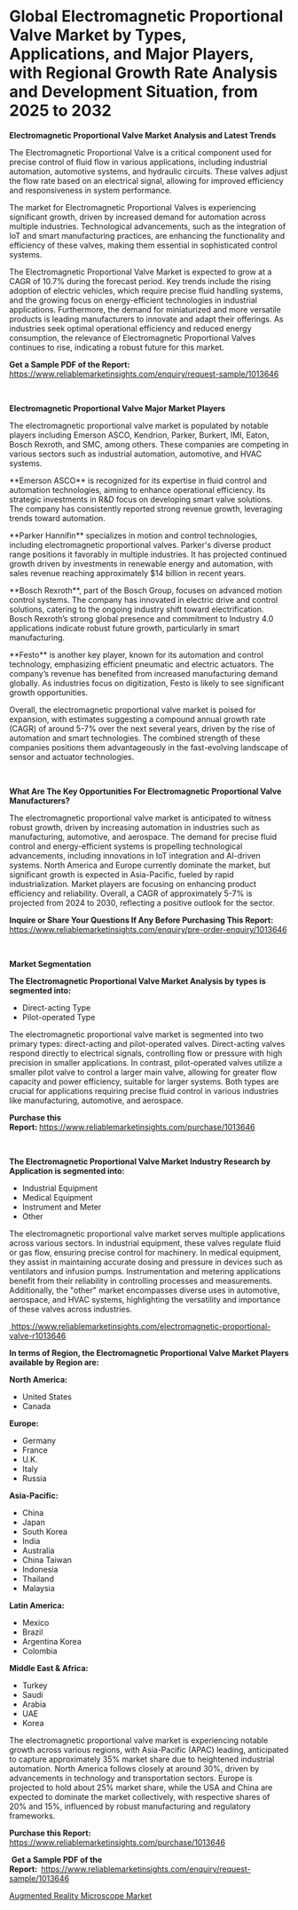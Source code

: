 <p><h1>Global Electromagnetic Proportional Valve Market by Types, Applications, and Major Players, with Regional Growth Rate Analysis and Development Situation, from 2025 to 2032</h1></p><p><strong>Electromagnetic Proportional Valve Market Analysis and Latest Trends</strong></p>
<p><p>The Electromagnetic Proportional Valve is a critical component used for precise control of fluid flow in various applications, including industrial automation, automotive systems, and hydraulic circuits. These valves adjust the flow rate based on an electrical signal, allowing for improved efficiency and responsiveness in system performance. </p><p>The market for Electromagnetic Proportional Valves is experiencing significant growth, driven by increased demand for automation across multiple industries. Technological advancements, such as the integration of IoT and smart manufacturing practices, are enhancing the functionality and efficiency of these valves, making them essential in sophisticated control systems. </p><p>The Electromagnetic Proportional Valve Market is expected to grow at a CAGR of 10.7% during the forecast period. Key trends include the rising adoption of electric vehicles, which require precise fluid handling systems, and the growing focus on energy-efficient technologies in industrial applications. Furthermore, the demand for miniaturized and more versatile products is leading manufacturers to innovate and adapt their offerings. As industries seek optimal operational efficiency and reduced energy consumption, the relevance of Electromagnetic Proportional Valves continues to rise, indicating a robust future for this market.</p></p>
<p><strong>Get a Sample PDF of the Report:&nbsp;</strong> <a href="https://www.reliablemarketinsights.com/enquiry/request-sample/1013646?utm_campaign=3044&utm_medium=2&utm_source=Github&utm_content=ia&utm_term=11042025&utm_id=electromagnetic-proportional-valve">https://www.reliablemarketinsights.com/enquiry/request-sample/1013646</a></p>
<p>&nbsp;</p>
<p><strong>Electromagnetic Proportional Valve Major Market Players</strong></p>
<p><p>The electromagnetic proportional valve market is populated by notable players including Emerson ASCO, Kendrion, Parker, Burkert, IMI, Eaton, Bosch Rexroth, and SMC, among others. These companies are competing in various sectors such as industrial automation, automotive, and HVAC systems.</p><p>**Emerson ASCO** is recognized for its expertise in fluid control and automation technologies, aiming to enhance operational efficiency. Its strategic investments in R&D focus on developing smart valve solutions. The company has consistently reported strong revenue growth, leveraging trends toward automation.</p><p>**Parker Hannifin** specializes in motion and control technologies, including electromagnetic proportional valves. Parker's diverse product range positions it favorably in multiple industries. It has projected continued growth driven by investments in renewable energy and automation, with sales revenue reaching approximately $14 billion in recent years.</p><p>**Bosch Rexroth**, part of the Bosch Group, focuses on advanced motion control systems. The company has innovated in electric drive and control solutions, catering to the ongoing industry shift toward electrification. Bosch Rexroth’s strong global presence and commitment to Industry 4.0 applications indicate robust future growth, particularly in smart manufacturing.</p><p>**Festo** is another key player, known for its automation and control technology, emphasizing efficient pneumatic and electric actuators. The company’s revenue has benefited from increased manufacturing demand globally. As industries focus on digitization, Festo is likely to see significant growth opportunities.</p><p>Overall, the electromagnetic proportional valve market is poised for expansion, with estimates suggesting a compound annual growth rate (CAGR) of around 5-7% over the next several years, driven by the rise of automation and smart technologies. The combined strength of these companies positions them advantageously in the fast-evolving landscape of sensor and actuator technologies.</p></p>
<p>&nbsp;</p>
<p><strong>What Are The Key Opportunities For Electromagnetic Proportional Valve Manufacturers?</strong></p>
<p><p>The electromagnetic proportional valve market is anticipated to witness robust growth, driven by increasing automation in industries such as manufacturing, automotive, and aerospace. The demand for precise fluid control and energy-efficient systems is propelling technological advancements, including innovations in IoT integration and AI-driven systems. North America and Europe currently dominate the market, but significant growth is expected in Asia-Pacific, fueled by rapid industrialization. Market players are focusing on enhancing product efficiency and reliability. Overall, a CAGR of approximately 5-7% is projected from 2024 to 2030, reflecting a positive outlook for the sector.</p></p>
<p><strong>Inquire or Share Your Questions If Any Before Purchasing This Report:</strong> <a href="https://www.reliablemarketinsights.com/enquiry/pre-order-enquiry/1013646?utm_campaign=3044&utm_medium=2&utm_source=Github&utm_content=ia&utm_term=11042025&utm_id=electromagnetic-proportional-valve">https://www.reliablemarketinsights.com/enquiry/pre-order-enquiry/1013646</a></p>
<p>&nbsp;</p>
<p><strong>Market Segmentation</strong></p>
<p><strong>The Electromagnetic Proportional Valve Market Analysis by types is segmented into:</strong></p>
<p><ul><li>Direct-acting Type</li><li>Pilot-operated Type</li></ul></p>
<p><p>The electromagnetic proportional valve market is segmented into two primary types: direct-acting and pilot-operated valves. Direct-acting valves respond directly to electrical signals, controlling flow or pressure with high precision in smaller applications. In contrast, pilot-operated valves utilize a smaller pilot valve to control a larger main valve, allowing for greater flow capacity and power efficiency, suitable for larger systems. Both types are crucial for applications requiring precise fluid control in various industries like manufacturing, automotive, and aerospace.</p></p>
<p><strong>Purchase this Report:&nbsp;</strong><a href="https://www.reliablemarketinsights.com/purchase/1013646?utm_campaign=3044&utm_medium=2&utm_source=Github&utm_content=ia&utm_term=11042025&utm_id=electromagnetic-proportional-valve">https://www.reliablemarketinsights.com/purchase/1013646</a></p>
<p>&nbsp;</p>
<p><strong>The Electromagnetic Proportional Valve Market Industry Research by Application is segmented into:</strong></p>
<p><ul><li>Industrial Equipment</li><li>Medical Equipment</li><li>Instrument and Meter</li><li>Other</li></ul></p>
<p><p>The electromagnetic proportional valve market serves multiple applications across various sectors. In industrial equipment, these valves regulate fluid or gas flow, ensuring precise control for machinery. In medical equipment, they assist in maintaining accurate dosing and pressure in devices such as ventilators and infusion pumps. Instrumentation and metering applications benefit from their reliability in controlling processes and measurements. Additionally, the "other" market encompasses diverse uses in automotive, aerospace, and HVAC systems, highlighting the versatility and importance of these valves across industries.</p></p>
<p><a href="https://www.reliablemarketinsights.com/electromagnetic-proportional-valve-r1013646?utm_campaign=3044&utm_medium=2&utm_source=Github&utm_content=ia&utm_term=11042025&utm_id=electromagnetic-proportional-valve">&nbsp;https://www.reliablemarketinsights.com/electromagnetic-proportional-valve-r1013646</a></p>
<p><strong>In terms of Region, the Electromagnetic Proportional Valve Market Players available by Region are:</strong></p>
<p>
    <p> <strong> North America: </strong>
        <ul>
            <li>United States</li>
            <li>Canada</li>
        </ul>
        </p> 
    <p> <strong> Europe: </strong>
        <ul>
            <li>Germany</li>
            <li>France</li>
            <li>U.K.</li>
            <li>Italy</li>
            <li>Russia</li>
        </ul>
        </p> 
    <p> <strong> Asia-Pacific: </strong>
        <ul>
            <li>China</li>
            <li>Japan</li>
            <li>South Korea</li>
            <li>India</li>
            <li>Australia</li>
            <li>China Taiwan</li>
            <li>Indonesia</li>
            <li>Thailand</li>
            <li>Malaysia</li>
        </ul>
        </p> 
    <p> <strong> Latin America: </strong>
        <ul>
            <li>Mexico</li>
            <li>Brazil</li>
            <li>Argentina Korea</li>
            <li>Colombia</li>
        </ul>
        </p> 
    <p> <strong> Middle East & Africa: </strong>
        <ul>
            <li>Turkey</li>
            <li>Saudi</li>
            <li>Arabia</li>
            <li>UAE</li>
            <li>Korea</li>
        </ul>
    </p>
    </p>
<p><p>The electromagnetic proportional valve market is experiencing notable growth across various regions, with Asia-Pacific (APAC) leading, anticipated to capture approximately 35% market share due to heightened industrial automation. North America follows closely at around 30%, driven by advancements in technology and transportation sectors. Europe is projected to hold about 25% market share, while the USA and China are expected to dominate the market collectively, with respective shares of 20% and 15%, influenced by robust manufacturing and regulatory frameworks.</p></p>
<p><strong>Purchase this Report: </strong><a href="https://www.reliablemarketinsights.com/purchase/1013646?utm_campaign=3044&utm_medium=2&utm_source=Github&utm_content=ia&utm_term=11042025&utm_id=electromagnetic-proportional-valve">https://www.reliablemarketinsights.com/purchase/1013646</a></p>
<p>&nbsp;<strong>Get a Sample PDF of the Report:&nbsp;&nbsp;</strong><a href="https://www.reliablemarketinsights.com/enquiry/request-sample/1013646?utm_campaign=3044&utm_medium=2&utm_source=Github&utm_content=ia&utm_term=11042025&utm_id=electromagnetic-proportional-valve">https://www.reliablemarketinsights.com/enquiry/request-sample/1013646</a></p>
<p><strong></strong></p>
<p><p><a href="https://github.com/kakeryttri0c/Market-Research-Report-List-1/blob/main/augmented-reality-microscope-market.md?utm_campaign=3044&utm_medium=2&utm_source=Github&utm_content=ia&utm_term=11042025&utm_id=electromagnetic-proportional-valve">Augmented Reality Microscope Market</a></p></p>